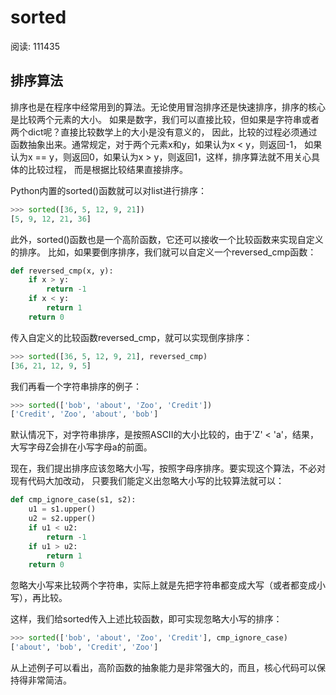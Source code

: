 # sorted

阅读: 111435

## 排序算法

排序也是在程序中经常用到的算法。无论使用冒泡排序还是快速排序，排序的核心是比较两个元素的大小。
如果是数字，我们可以直接比较，但如果是字符串或者两个dict呢？直接比较数学上的大小是没有意义的，
因此，比较的过程必须通过函数抽象出来。通常规定，对于两个元素x和y，如果认为x < y，则返回-1，
如果认为x == y，则返回0，如果认为x > y，则返回1，这样，排序算法就不用关心具体的比较过程，
而是根据比较结果直接排序。

Python内置的sorted()函数就可以对list进行排序：

```Python
>>> sorted([36, 5, 12, 9, 21])
[5, 9, 12, 21, 36]
```

此外，sorted()函数也是一个高阶函数，它还可以接收一个比较函数来实现自定义的排序。
比如，如果要倒序排序，我们就可以自定义一个reversed_cmp函数：

```Python
def reversed_cmp(x, y):
    if x > y:
        return -1
    if x < y:
        return 1
    return 0
```

传入自定义的比较函数reversed_cmp，就可以实现倒序排序：

```Python
>>> sorted([36, 5, 12, 9, 21], reversed_cmp)
[36, 21, 12, 9, 5]
```

我们再看一个字符串排序的例子：

```Python
>>> sorted(['bob', 'about', 'Zoo', 'Credit'])
['Credit', 'Zoo', 'about', 'bob']
```

默认情况下，对字符串排序，是按照ASCII的大小比较的，由于'Z' < 'a'，结果，大写字母Z会排在小写字母a的前面。

现在，我们提出排序应该忽略大小写，按照字母序排序。要实现这个算法，不必对现有代码大加改动，
只要我们能定义出忽略大小写的比较算法就可以：

```Python
def cmp_ignore_case(s1, s2):
    u1 = s1.upper()
    u2 = s2.upper()
    if u1 < u2:
        return -1
    if u1 > u2:
        return 1
    return 0
```

忽略大小写来比较两个字符串，实际上就是先把字符串都变成大写（或者都变成小写），再比较。

这样，我们给sorted传入上述比较函数，即可实现忽略大小写的排序：

```Python
>>> sorted(['bob', 'about', 'Zoo', 'Credit'], cmp_ignore_case)
['about', 'bob', 'Credit', 'Zoo']
```

从上述例子可以看出，高阶函数的抽象能力是非常强大的，而且，核心代码可以保持得非常简洁。
